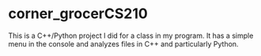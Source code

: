 # corner_grocerCS210
This is a C++/Python project I did for a class in my program. It has a simple menu in the console and analyzes files in C++ and particularly Python. 
